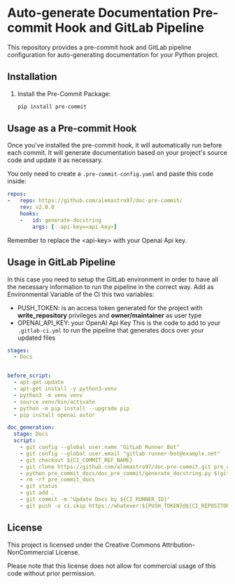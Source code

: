 # Auto-generate Documentation Pre-commit Hook and GitLab Pipeline

This repository provides a pre-commit hook and GitLab pipeline configuration for auto-generating documentation for your Python project.

## Installation

1. Install the Pre-Commit Package:

   ```bash
   pip install pre-commit
   ```

## Usage as a Pre-commit Hook
Once you've installed the pre-commit hook, it will automatically run before each commit. It will generate documentation based on your project's source code and update it as necessary.

You only need to create a ```.pre-commit-config.yaml``` and paste this code inside:

``` yaml
repos:
-   repo: https://github.com/alemastro97/doc-pre-commit/
    rev: v2.0.0
    hooks:
    -   id: generate-docstring
        args: [--api-key=<api-key>]
```
Remember to replace the \<api-key\> with your Openai Api key.  

## Usage in GitLab Pipeline
In this case you need to setup the GitLab environment in order to have all the necessary information to run the pipeline in the correct way.
Add as Environmental Variable of the CI this two variables:
- PUSH_TOKEN: is an access token generated for the project with **write_repository** privileges and **owner/maintainer** as user type
- OPENAI_API_KEY: your OpenAI Api Key
This is the code to add to your ```.gitlab-ci.yml``` to run the pipeline that generates docs over your updated files
```yaml
stages:
  - Docs


before_script:
  - apt-get update
  - apt-get install -y python3-venv
  - python3 -m venv venv
  - source venv/bin/activate
  - python -m pip install --upgrade pip
  - pip install openai astor

doc_generation:
  stage: Docs
  script:
    - git config --global user.name "GitLab Runner Bot"
    - git config --global user.email "gitlab-runner-bot@example.net"
    - git checkout ${CI_COMMIT_REF_NAME}
    - git clone https://github.com/alemastro97/doc-pre-commit.git pre_commit_docs
    - python pre_commit_docs/doc_pre_commit/generate_docstring.py $(git diff --name-only $CI_COMMIT_BEFORE_SHA $CI_COMMIT_SHA)
    - rm -rf pre_commit_docs
    - git status
    - git add .
    - git commit -m "Update Docs by ${CI_RUNNER_ID}"
    - git push -o ci.skip https://whatever:${PUSH_TOKEN}@${CI_REPOSITORY_URL#*@}


```


## License
This project is licensed under the Creative Commons Attribution-NonCommercial License.

Please note that this license does not allow for commercial usage of this code without prior permission.